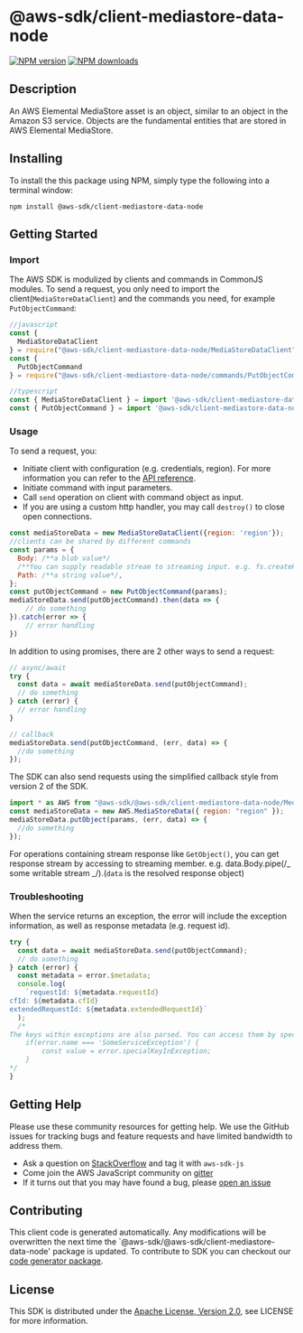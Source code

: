 # @aws-sdk/client-mediastore-data-node

[![NPM version](https://img.shields.io/npm/v/@aws-sdk/client-mediastore-data-node/preview.svg)](https://www.npmjs.com/package/@aws-sdk/client-mediastore-data-node)
[![NPM downloads](https://img.shields.io/npm/dm/@aws-sdk/client-mediastore-data-node.svg)](https://www.npmjs.com/package/@aws-sdk/client-mediastore-data-node)

## Description

<p>An AWS Elemental MediaStore asset is an object, similar to an object in the Amazon S3 service. Objects are the fundamental entities that are stored in AWS Elemental MediaStore.</p>

## Installing

To install the this package using NPM, simply type the following into a terminal window:

```
npm install @aws-sdk/client-mediastore-data-node
```

## Getting Started

### Import

The AWS SDK is modulized by clients and commands in CommonJS modules. To send a request, you only need to import the client(`MediaStoreDataClient`) and the commands you need, for example `PutObjectCommand`:

```javascript
//javascript
const {
  MediaStoreDataClient
} = require("@aws-sdk/client-mediastore-data-node/MediaStoreDataClient");
const {
  PutObjectCommand
} = require("@aws-sdk/client-mediastore-data-node/commands/PutObjectCommand");
```

```javascript
//typescript
const { MediaStoreDataClient } = import '@aws-sdk/client-mediastore-data-node/MediaStoreDataClient';
const { PutObjectCommand } = import '@aws-sdk/client-mediastore-data-node/commands/PutObjectCommand';
```

### Usage

To send a request, you:

- Initiate client with configuration (e.g. credentials, region). For more information you can refer to the [API reference][].
- Initiate command with input parameters.
- Call `send` operation on client with command object as input.
- If you are using a custom http handler, you may call `destroy()` to close open connections.

```javascript
const mediaStoreData = new MediaStoreDataClient({region: 'region'});
//clients can be shared by different commands
const params = {
  Body: /**a blob value*/
  /**You can supply readable stream to streaming input. e.g. fs.createReadStream(file) */,
  Path: /**a string value*/,
};
const putObjectCommand = new PutObjectCommand(params);
mediaStoreData.send(putObjectCommand).then(data => {
    // do something
}).catch(error => {
    // error handling
})
```

In addition to using promises, there are 2 other ways to send a request:

```javascript
// async/await
try {
  const data = await mediaStoreData.send(putObjectCommand);
  // do something
} catch (error) {
  // error handling
}
```

```javascript
// callback
mediaStoreData.send(putObjectCommand, (err, data) => {
  //do something
});
```

The SDK can also send requests using the simplified callback style from version 2 of the SDK.

```javascript
import * as AWS from "@aws-sdk/@aws-sdk/client-mediastore-data-node/MediaStoreData";
const mediaStoreData = new AWS.MediaStoreData({ region: "region" });
mediaStoreData.putObject(params, (err, data) => {
  //do something
});
```

For operations containing stream response like `GetObject()`, you can get response stream by accessing to streaming member. e.g. data.Body.pipe(/_ some writable stream _/).(`data` is the resolved response object)

### Troubleshooting

When the service returns an exception, the error will include the exception information, as well as response metadata (e.g. request id).

```javascript
try {
  const data = await mediaStoreData.send(putObjectCommand);
  // do something
} catch (error) {
  const metadata = error.$metadata;
  console.log(
    `requestId: ${metadata.requestId}
cfId: ${metadata.cfId}
extendedRequestId: ${metadata.extendedRequestId}`
  );
  /*
The keys within exceptions are also parsed. You can access them by specifying exception names:
    if(error.name === 'SomeServiceException') {
        const value = error.specialKeyInException;
    }
*/
}
```

## Getting Help

Please use these community resources for getting help. We use the GitHub issues for tracking bugs and feature requests and have limited bandwidth to address them.

- Ask a question on [StackOverflow](https://stackoverflow.com/questions/tagged/aws-sdk-js) and tag it with `aws-sdk-js`
- Come join the AWS JavaScript community on [gitter](https://gitter.im/aws/aws-sdk-js-v3)
- If it turns out that you may have found a bug, please [open an issue](https://github.com/aws/aws-sdk-js-v3/issues)

## Contributing

This client code is generated automatically. Any modifications will be overwritten the next time the `@aws-sdk/@aws-sdk/client-mediastore-data-node' package is updated. To contribute to SDK you can checkout our [code generator package][].

## License

This SDK is distributed under the
[Apache License, Version 2.0](http://www.apache.org/licenses/LICENSE-2.0),
see LICENSE for more information.

[code generator package]: https://github.com/aws/aws-sdk-js-v3/tree/master/packages/service-types-generator
[api reference]: https://docs.aws.amazon.com/AWSJavaScriptSDK/latest/
